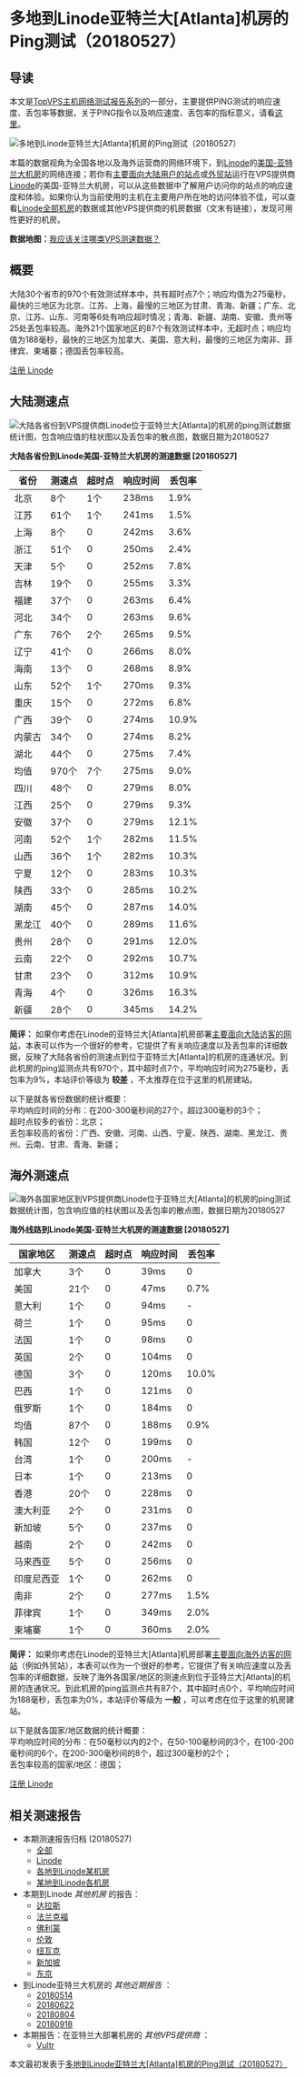 #  多地到Linode亚特兰大[Atlanta]机房的Ping测试（20180527） 

## 导读

本文是[TopVPS主机网络测试报告系列](https://vps123.top/pingtest)的一部分，主要提供PING测试的响应速度、丢包率等数据，关于PING指令以及响应速度、丢包率的指标意义，请看[这里](https://vps123.top/what-is-ping.html)。

![多地到Linode亚特兰大\[Atlanta\]机房的Ping测试（20180527）](/images/thumbnails/to_linode_Atlanta.png)

本篇的数据视角为全国各地以及海外运营商的网络环境下，到[Linode](https://vps123.top/go/linode)的[美国-亚特兰大机房](https://vps123.top/linode-facilities.html#atlanta)的网络连接；若你有[主要面向大陆用户的站点](https://vps123.top/website-for-mainland-users.html)或[外贸站](https://vps123.top/website-for-internation-trade.html)运行在VPS提供商[Linode](https://vps123.top/go/linode)的美国-亚特兰大机房，可以从这些数据中了解用户访问你的站点的响应速度和体验。如果你认为当前使用的主机在主要用户所在地的访问体验不佳，可以查看[Linode全部机房](/linode/isp/china/20180527-linode-isp-china.md)的数据或其他VPS提供商的机房数据（文末有链接），发现可用性更好的机房。

**数据地图：**[我应该关注哪类VPS测速数据？](https://vps123.top/find-pingtest-data-you-need.html)

## 概要

大陆30个省市的970个有效测试样本中，共有超时点7个；响应均值为275毫秒，最快的三地区为北京、江苏、上海，最慢的三地区为甘肃、青海、新疆；广东、北京、江苏、山东、河南等6处有响应超时情况；青海、新疆、湖南、安徽、贵州等25处丢包率较高。海外21个国家地区的87个有效测试样本中，无超时点；响应均值为188毫秒，最快的三地区为加拿大、美国、意大利，最慢的三地区为南非、菲律宾、柬埔寨；德国丢包率较高。

[注册 Linode](https://vps123.top/go/linode/_btn1)

## 大陆测速点

![大陆各省份到VPS提供商Linode位于亚特兰大\[Atlanta\]的机房的ping测试数据统计图，包含响应值的柱状图以及丢包率的散点图，数据日期为20180527](/images/pingtests/linode_20180527/plot_idc_linode_usa-atlanta_20180527_mainland.png)

**大陆各省份到Linode美国-亚特兰大机房的测速数据 [20180527]**

省份 | 测速点 | 超时点 | 响应时间 | 丢包率  
---|---|---|---|---  
北京 | 8个 | 1个 | 238ms | 1.9%  
江苏 | 61个 | 1个 | 241ms | 1.5%  
上海 | 8个 | 0 | 242ms | 3.6%  
浙江 | 51个 | 0 | 250ms | 2.4%  
天津 | 5个 | 0 | 252ms | 7.8%  
吉林 | 19个 | 0 | 255ms | 3.3%  
福建 | 37个 | 0 | 263ms | 6.4%  
河北 | 34个 | 0 | 263ms | 9.6%  
广东 | 76个 | 2个 | 265ms | 9.5%  
辽宁 | 41个 | 0 | 266ms | 8.0%  
海南 | 13个 | 0 | 268ms | 8.9%  
山东 | 52个 | 1个 | 270ms | 9.3%  
重庆 | 15个 | 0 | 272ms | 6.8%  
广西 | 39个 | 0 | 274ms | 10.9%  
内蒙古 | 34个 | 0 | 274ms | 8.2%  
湖北 | 44个 | 0 | 275ms | 7.4%  
均值 | 970个 | 7个 | 275ms | 9.0%  
四川 | 48个 | 0 | 279ms | 8.0%  
江西 | 25个 | 0 | 279ms | 9.3%  
安徽 | 37个 | 0 | 279ms | 12.1%  
河南 | 52个 | 1个 | 282ms | 11.5%  
山西 | 36个 | 1个 | 282ms | 10.3%  
宁夏 | 12个 | 0 | 283ms | 10.3%  
陕西 | 33个 | 0 | 285ms | 10.2%  
湖南 | 45个 | 0 | 287ms | 14.0%  
黑龙江 | 40个 | 0 | 289ms | 11.6%  
贵州 | 28个 | 0 | 291ms | 12.0%  
云南 | 22个 | 0 | 292ms | 10.7%  
甘肃 | 23个 | 0 | 312ms | 10.9%  
青海 | 4个 | 0 | 326ms | 16.3%  
新疆 | 28个 | 0 | 345ms | 14.2%  
  
**简评：** 如果你考虑在Linode的亚特兰大[Atlanta]机房部署[主要面向大陆访客的网站](website-for-mainland-users.html)，本表可以作为一个很好的参考，它提供了有关响应速度以及丢包率的详细数据，反映了大陆各省份的测速点到位于亚特兰大[Atlanta]的机房的连通状况。到此机房的ping监测点共有970个，其中超时点7个，平均响应时间为275毫秒，丢包率为9%，本站评价等级为 **较差** ，不太推荐在位于这里的机房建站。

以下是就各省份数据的统计概要：  
平均响应时间的分布：在200-300毫秒间的27个，超过300毫秒的3个；  
超时点较多的省份：北京；  
丢包率较高的省份：广西、安徽、河南、山西、宁夏、陕西、湖南、黑龙江、贵州、云南、甘肃、青海、新疆；

## 海外测速点

![海外各国家地区到VPS提供商Linode位于亚特兰大\[Atlanta\]的机房的ping测试数据统计图，包含响应值的柱状图以及丢包率的散点图，数据日期为20180527](/images/pingtests/linode_20180527/plot_idc_linode_usa-atlanta_20180527_overseas.png)

**海外线路到Linode美国-亚特兰大机房的测速数据 [20180527]**

国家地区 | 测速点 | 超时点 | 响应时间 | 丢包率  
---|---|---|---|---  
加拿大 | 3个 | 0 | 39ms | 0  
美国 | 21个 | 0 | 47ms | 0.7%  
意大利 | 1个 | 0 | 94ms | -  
荷兰 | 1个 | 0 | 95ms | 0  
法国 | 1个 | 0 | 98ms | 0  
英国 | 2个 | 0 | 104ms | 0  
德国 | 3个 | 0 | 120ms | 10.0%  
巴西 | 1个 | 0 | 121ms | 0  
俄罗斯 | 1个 | 0 | 184ms | 0  
均值 | 87个 | 0 | 188ms | 0.9%  
韩国 | 12个 | 0 | 199ms | 0  
台湾 | 1个 | 0 | 200ms | -  
日本 | 1个 | 0 | 213ms | 0  
香港 | 20个 | 0 | 228ms | 0  
澳大利亚 | 2个 | 0 | 231ms | 0  
新加坡 | 5个 | 0 | 237ms | 0  
越南 | 2个 | 0 | 242ms | 0  
马来西亚 | 5个 | 0 | 256ms | 0  
印度尼西亚 | 1个 | 0 | 262ms | 0  
南非 | 2个 | 0 | 277ms | 1.5%  
菲律宾 | 1个 | 0 | 349ms | 2.0%  
柬埔寨 | 1个 | 0 | 360ms | 2.0%  
  
**简评：** 如果你考虑在Linode的亚特兰大[Atlanta]机房部署[主要面向海外访客的网站](https://vps123.top/website-for-internation-trade.html)（例如外贸站），本表可以作为一个很好的参考，它提供了有关响应速度以及丢包率的详细数据，反映了海外各国家/地区的测速点到位于亚特兰大[Atlanta]的机房的连通状况。到此机房的ping监测点共有87个，其中超时点0个，平均响应时间为188毫秒，丢包率为0%，本站评价等级为 **一般** ，可以考虑在位于这里的机房建站。

以下是就各国家/地区数据的统计概要：  
平均响应时间的分布：在50毫秒以内的2个，在50-100毫秒间的3个，在100-200毫秒间的6个，在200-300毫秒间的8个，超过300毫秒的2个；  
丢包率较高的国家/地区：德国；

[注册 Linode](https://vps123.top/go/linode/_btn2)

## 相关测速报告

  * 本期测速报告归档 (20180527) 
    * [全部](https://vps123.top/pingtests/20180527 "本期各VPS提供商全部测速报告")
    * [Linode](https://vps123.top/pingtests/idc-linode/20180527 "本期Linode的全部测速报告")
    * [各地到Linode某机房](https://vps123.top/pingtests/idc-linode/isp-global/20180527 "以Linode某机房为关注对象的视角，横向比较大陆各省份、海外各国家地区")
    * [某地到Linode各机房](https://vps123.top/pingtests/idc-linode/facility-all/20180527 "以大陆某省份为关注对象的视角，横向比较Linode各机房")
  * 本期到Linode _其他机房_ 的报告： 
    * [达拉斯](/linode/idc/dallas/20180527-linode-idc-dallas.md "多地到Linode达拉斯机房的Ping测试 20180527")
    * [法兰克福](/linode/idc/frankfurt/20180527-linode-idc-frankfurt.md "多地到Linode法兰克福机房的Ping测试 20180527")
    * [佛利蒙](/linode/idc/fremont/20180527-linode-idc-fremont.md "多地到Linode佛利蒙机房的Ping测试 20180527")
    * [伦敦](/linode/idc/london/20180527-linode-idc-london.md "多地到Linode伦敦机房的Ping测试 20180527")
    * [纽瓦克](/linode/idc/newark/20180527-linode-idc-newark.md "多地到Linode纽瓦克机房的Ping测试 20180527")
    * [新加坡](/linode/idc/singapore/20180527-linode-idc-singapore.md "多地到Linode新加坡机房的Ping测试 20180527")
    * [东京](/linode/idc/tokyo/20180527-linode-idc-tokyo.md "多地到Linode东京机房的Ping测试 20180527")
  * 到Linode亚特兰大机房的 _其他近期报告_ ： 
    * [20180514](/linode/idc/atlanta/20180514-linode-idc-atlanta.md "多地到Linode亚特兰大机房的Ping测试 20180514")
    * [20180622](/linode/idc/atlanta/20180622-linode-idc-atlanta.md "多地到Linode亚特兰大机房的Ping测试 20180622")
    * [20180804](/linode/idc/atlanta/20180804-linode-idc-atlanta.md "多地到Linode亚特兰大机房的Ping测试 20180804")
    * [20180918](/linode/idc/atlanta/20180918-linode-idc-atlanta.md "多地到Linode亚特兰大机房的Ping测试 20180918")
  * 本期报告：在亚特兰大部署机房的 _其他VPS提供商_ ： 
    * [Vultr](/vultr/idc/atlanta/20180527-vultr-idc-atlanta.md "多地到Vultr亚特兰大机房的Ping测试 20180527")



本文最初发表于[多地到Linode亚特兰大[Atlanta]机房的Ping测试（20180527）](https://vps123.top/pingtest/20180527-linode-idc-atlanta.html)
